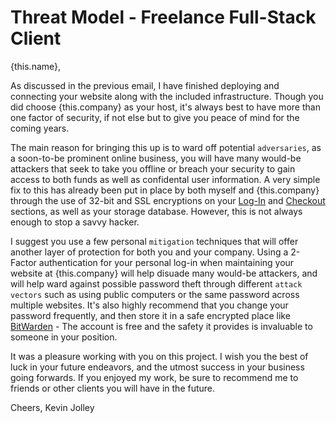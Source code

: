 # Threat Model - Freelance Full-Stack Client

{this.name},

As discussed in the previous email, I have finished deploying and connecting your website along with the included infrastructure. Though you did choose {this.company} as your host, it's always best to have more than one factor of security, if not else but to give you peace of mind for the coming years.

The main reason for bringing this up is to ward off potential `adversaries`, as a soon-to-be prominent online business, you will have many would-be attackers that seek to take you offline or breach your security to gain access to both funds as well as confidental user information. A very simple fix to this has already been put in place by both myself and {this.company} through the use of 32-bit and SSL encryptions on your [Log-In](www.google.com) and [Checkout](www.google.com) sections, as well as your storage database. However, this is not always enough to stop a savvy hacker.

I suggest you use a few personal `mitigation` techniques that will offer another layer of protection for both you and your company. Using a 2-Factor authentication for your personal log-in when maintaining your website at {this.company} will help disuade many would-be attackers, and will help ward against possible password theft through different `attack vectors` such as using public computers or the same password across multiple websites. It's also highly recommend that you change your password frequently, and then store it in a safe encrypted place like [BitWarden](https://bitwarden.com/) - The account is free and the safety it provides is invaluable to someone in your position.

It was a pleasure working with you on this project. I wish you the best of luck in your future endeavors, and the utmost success in your business going forwards. If you enjoyed my work, be sure to recommend me to friends or other clients you will have in the future.

Cheers,
Kevin Jolley
